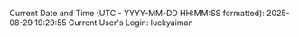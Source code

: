 Current Date and Time (UTC - YYYY-MM-DD HH:MM:SS formatted): 2025-08-29 19:29:55
Current User's Login: luckyaiman
